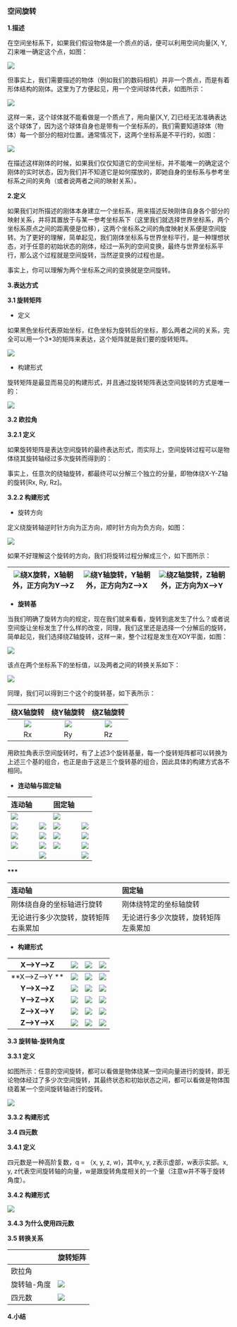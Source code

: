 ### 空间旋转

**1.描述**

在空间坐标系下，如果我们假设物体是一个质点的话，便可以利用空间向量\[X, Y, Z\]来唯一确定这个点，如图：

![](/assets/空间旋转-质点坐标.jpg)

但事实上，我们需要描述的物体（例如我们的数码相机）并非一个质点，而是有着形体结构的刚体。这里为了方便起见，用一个空间球体代表，如图所示：

![](/assets/空间旋转-2.jpg)

这样一来，这个球体就不能看做是一个质点了，用向量\[X,Y, Z\]已经无法准确表达这个球体了，因为这个球体自身也是带有一个坐标系的，我们需要知道球体（物体）每一个部分的相对位置。通常情况下，这两个坐标系是不平行的，如图：

![](/assets/空间旋转-3.jpg)

在描述这样刚体的时候，如果我们仅仅知道它的空间坐标，并不能唯一的确定这个刚体的实时状态，因为我们并不知道它是如何摆放的，即她自身的坐标系与参考坐标系之间的夹角（或者说两者之间的映射关系）。

**2.定义**

如果我们对所描述的刚体本身建立一个坐标系，用来描述反映刚体自身各个部分的映射关系，并将其置放于与某一参考坐标系下（这里我们就选择世界坐标系，两个坐标系原点之间的距离便是位移），这两个坐标系之间的角度映射关系便是空间旋转。为了更好的理解，简单起见，我们刚体坐标系与世界坐标平行，是一种理想状态，对于任意的初始状态的刚体，经过一系列的空间变换，最终与世界坐标系平行，那么这个过程就是空间旋转，当然逆变换的过程也是。

事实上，你可以理解为两个坐标系之间的变换就是空间旋转。

**3.表达方式**

**3.1 旋转矩阵**

* 定义

如果黑色坐标代表原始坐标，红色坐标为旋转后的坐标，那么两者之间的关系，完全可以用一个3\*3的矩阵来表达，这个矩阵就是我们要的旋转矩阵。

![](/assets/空间旋转-公式-1.jpg)

* 构建形式

旋转矩阵是最显而易见的构建形式，并且通过旋转矩阵表达空间旋转的方式是唯一的：

![](/assets/旋转矩阵-1.jpg)

**3.2 欧拉角**

**3.2.1 定义**

如果旋转矩阵是表达空间旋转的最终表达形式，而实际上，空间旋转过程可以是物体绕其旋转轴经过多次旋转而得到的：

事实上，任意次的绕轴旋转，都最终可以分解三个独立的分量，即物体绕X-Y-Z轴的旋转\[Rx, Ry, Rz\]。

**3.2.2 构建形式**

* 旋转方向

定义绕旋转轴逆时针方向为正方向，顺时针方向为负方向，如图：

![](/assets/rotation-aixes-direction.jpg)

如果不好理解这个旋转的方向，我们将旋转过程分解成三个，如下图所示：

| ![](/assets/rotation-aixes-direction-x.jpg)绕X旋转，X轴朝外，正方向为Y--&gt;Z | ![](/assets/rotation-aixes-direction-y.jpg)绕Y轴旋转，Y轴朝外，正方向为Z--&gt;X | ![](/assets/rotation-aixes-direction-z.jpg)绕Z轴旋转，Z轴朝外，正方向为X--&gt;Y |
| :---: | :---: | :---: |


* **旋转基**

当我们明确了旋转方向的规定，现在我们就来看看，旋转到底发生了什么？或者说空间旋让坐标发生了什么样的改变，同理，我们这里还是选择一个分解后的旋转，简单起见，我们选择绕Z轴旋转，这样一来，整个过程是发生在XOY平面，如图：

![](/assets/rotation-base.png)

该点在两个坐标系下的坐标值，以及两者之间的转换关系如下：

![](/assets/rotation-base--formula.png)

同理，我们可以得到三个这个的旋转基，如下表所示：

| 绕X轴旋转 | 绕Y轴旋转 | 绕Z轴旋转 |
| :---: | :---: | :---: |
| ![](/assets/rotation-x.png) | ![](/assets/rotation-y.png) | ![](/assets/rotation-z.png) |
| Rx | Ry | Rz |

用欧拉角表示空间旋转时，有了上述3个旋转基量，每一个旋转矩阵都可以转换为上述三个基的组合，也正是由于这是三个旋转基的组合，因此具体的构建方式各不相同。

* **连动轴与固定轴**

| 连动轴 |  | 固定轴 |  |
| :--- | :---: | :--- | :--- |
| ![](/assets/rotation-0.png) |  | ![](/assets/rotation-0.png) |  |
| ![](/assets/rotation-1.png) | ![](/assets/rotation-z-formula.png) | ![](/assets/rotation-1.png) | ![](/assets/rotation-x-formula.png) |
| ![](/assets/rotation-from-x.png) | ![](/assets/连动轴旋转-x.png) | ![](/assets/rotation-2.png) | ![](/assets/固定轴旋转-2.png) |
| ![](/assets/rotation-3.png) | ![](/assets/连动轴旋转-y.png) | ![](/assets/rotation-from-y.png) | ![](/assets/固定轴旋转-3.png) |
|  | ![](/assets/连动轴旋转.png) |  | ![](/assets/固定轴旋转.png) |

**\*\*\***

| 连动轴 | 固定轴 |
| :--- | :--- |
| 刚体绕自身的坐标轴进行旋转 | 刚体绕特定的坐标轴旋转 |
| 无论进行多少次旋转，旋转矩阵右乘累加 | 无论进行多少次旋转，旋转矩阵左乘累加 |

* **构建形式**

| X--&gt;Y--&gt;Z | ![](/assets/rotation-x.png) | ![](/assets/rotation-y.png) | ![](/assets/rotation-z.png) |
| :---: | :--- | :---: | :--- |
| **X--&gt;Z--&gt;Y                               ** | ![](/assets/rotation-x.png) | ![](/assets/rotation-z.png) | ![](/assets/rotation-y.png) |
| **Y--&gt;X--&gt;Z** | ![](/assets/rotation-y.png) | ![](/assets/rotation-x.png) | ![](/assets/rotation-z.png) |
| **Y--&gt;Z--&gt;X** | ![](/assets/rotation-y.png) | ![](/assets/rotation-z.png) | ![](/assets/rotation-x.png) |
| **Z--&gt;X--&gt;Y** | ![](/assets/rotation-z.png) | ![](/assets/rotation-x.png) | ![](/assets/rotation-y.png) |
| **Z--&gt;Y--&gt;X** | ![](/assets/rotation-z.png) | ![](/assets/rotation-y.png) | ![](/assets/rotation-x.png) |

**3.3 旋转轴-旋转角度**

**3.3.1 定义**

如图所示：任意的空间旋转，都可以看做是物体绕某一空间向量进行的旋转，即无论物体经过了多少次空间旋转，其最终状态和初始状态之间，都可以看做是物体围绕着某一个空间旋转轴进行的旋转。

![](/assets/rotation-axis-angle.png)

**3.3.2 构建形式**

**3.4 四元数**

**3.4.1 定义**

四元数是一种高阶复数，q = （x, y, z, w\)，其中x, y, z表示虚部，w表示实部。x, y, z代表空间旋转轴的向量，w是跟旋转角度相关的一个量（注意w并不等于旋转角度）。

**3.4.2 构建形式**

![](/assets/quat2rotation.png)

**3.4.3 为什么使用四元数**

**3.5 转换关系**

|  | 旋转矩阵 |
| :--- | :--- |
| 欧拉角 |  |
| 旋转轴-角度 | ![](/assets/angle-axies2rotation.png) |
| 四元数 | ![](/assets/quat2rotation.png) |

**4.小结**

